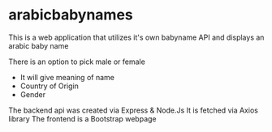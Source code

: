 # arabicbabynames

This is a web application that utilizes it's own babyname API and displays an arabic baby name

There is an option to pick male or female

* It will give meaning of name
* Country of Origin
* Gender

The backend api was created via Express & Node.Js
It is fetched via Axios library
The frontend is a Bootstrap webpage 
